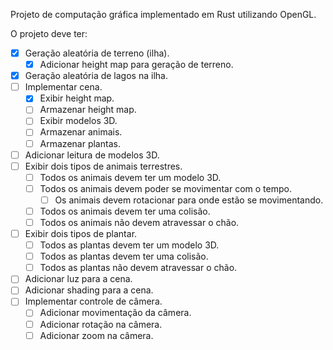 Projeto de computação gráfica implementado em Rust utilizando OpenGL.

O projeto deve ter: <br>
  - [X] Geração aleatória de terreno (ilha).
    - [X] Adicionar height map para geração de terreno.
  - [X] Geração aleatória de lagos na ilha.
  - [ ] Implementar cena.
    - [X] Exibir height map.
    - [ ] Armazenar height map.
    - [ ] Exibir modelos 3D.
    - [ ] Armazenar animais.
    - [ ] Armazenar plantas.
  - [ ] Adicionar leitura de modelos 3D.
  - [ ] Exibir dois tipos de animais terrestres.
    - [ ] Todos os animais devem ter um modelo 3D.
    - [ ] Todos os animais devem poder se movimentar com o tempo.
      - [ ] Os animais devem rotacionar para onde estão se movimentando.
    - [ ] Todos os animais devem ter uma colisão.
    - [ ] Todos os animais não devem atravessar o chão.
  - [ ] Exibir dois tipos de plantar.
    - [ ] Todos as plantas devem ter um modelo 3D.
    - [ ] Todos as plantas devem ter uma colisão.
    - [ ] Todos as plantas não devem atravessar o chão.
  - [ ] Adicionar luz para a cena.
  - [ ] Adicionar shading para a cena.
  - [ ] Implementar controle de câmera.
    - [ ] Adicionar movimentação da câmera.
    - [ ] Adicionar rotação na câmera.
    - [ ] Adicionar zoom na câmera.
